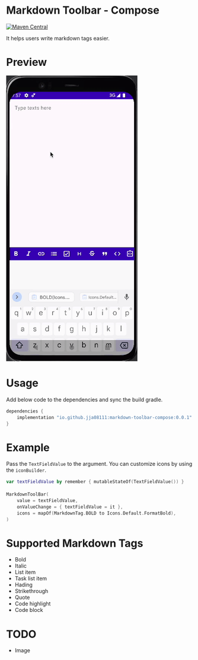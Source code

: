 # Markdown Toolbar - Compose

[![Maven Central](https://maven-badges.herokuapp.com/maven-central/io.github.jja08111/markdown-toolbar-compose/badge.svg)](https://maven-badges.herokuapp.com/maven-central/io.github.jja08111/markdown-toolbar-compose)

It helps users write markdown tags easier.

# Preview

![preview](/images/preview.gif)

# Usage

Add below code to the dependencies and sync the build gradle.

```groovy
dependencies {
    implementation "io.github.jja08111:markdown-toolbar-compose:0.0.1"
}
```

# Example

Pass the `TextFieldValue` to the argument. You can customize icons by using the `iconBuilder`.

```kotlin
var textFieldValue by remember { mutableStateOf(TextFieldValue()) }

MarkdownToolBar(
    value = textFieldValue,
    onValueChange = { textFieldValue = it },
    icons = mapOf(MarkdownTag.BOLD to Icons.Default.FormatBold),
)
```

# Supported Markdown Tags

- Bold
- Italic
- List item
- Task list item
- Hading
- Strikethrough
- Quote
- Code highlight
- Code block

# TODO

- Image